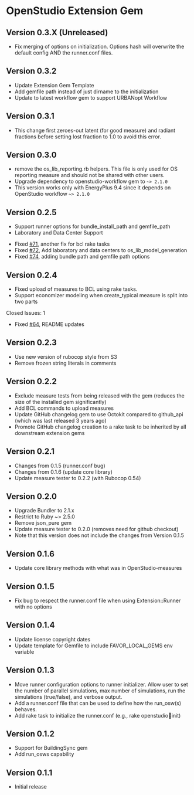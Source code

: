 # OpenStudio Extension Gem

## Version 0.3.X (Unreleased)

* Fix merging of options on initialization. Options hash will overwrite the default config AND the runner.conf files.

## Version 0.3.2

* Update Extension Gem Template
* Add gemfile path instead of just dirname to the initialization
* Update to latest workflow gem to support URBANopt Workflow

## Version 0.3.1

* This change first zeroes-out latent (for good measure) and radiant fractions before setting lost fraction to 1.0 to avoid this error.

## Version 0.3.0

* remove the os_lib_reporting.rb helpers. This file is only used for OS reporting measure and should not be shared with other users.
* Upgrade dependency to openstudio-workflow gem to `~> 2.1.0`
* This version works only with EnergyPlus 9.4 since it depends on OpenStudio workflow `~> 2.1.0`

## Version 0.2.5

* Support runner options for bundle_install_path and gemfile_path
* Laboratory and Data Center Support

- Fixed [#71]( https://github.com/NREL/openstudio-extension-gem/pull/71 ), another fix for bcl rake tasks
- Fixed [#72]( https://github.com/NREL/openstudio-extension-gem/pull/72 ), Add laboratory and data centers to os_lib_model_generation
- Fixed [#74]( https://github.com/NREL/openstudio-extension-gem/pull/74 ), adding bundle path and gemfile path options

## Version 0.2.4

* Fixed upload of measures to BCL using rake tasks.
* Support economizer modeling when create_typical measure is split into two parts

Closed Issues: 1
- Fixed [#64]( https://github.com/NREL/openstudio-extension-gem/issues/64 ), README updates

## Version 0.2.3

* Use new version of rubocop style from S3
* Remove frozen string literals in comments

## Version 0.2.2

* Exclude measure tests from being released with the gem (reduces the size of the installed gem significantly)
* Add BCL commands to upload measures
* Update GitHub changelog gem to use Octokit compared to github_api (which was last released 3 years ago)
* Promote GitHub changelog creation to a rake task to be inherited by all downstream extension gems

## Version 0.2.1

* Changes from 0.1.5 (runner.conf bug)
* Changes from 0.1.6 (update core library)
* Update measure tester to 0.2.2 (with Rubocop 0.54)

## Version 0.2.0

* Upgrade Bundler to 2.1.x
* Restrict to Ruby ~> 2.5.0
* Remove json_pure gem
* Update measure tester to 0.2.0 (removes need for github checkout)
* Note that this version does not include the changes from Version 0.1.5

## Version 0.1.6

* Update core library methods with what was in OpenStudio-measures

## Version 0.1.5

* Fix bug to respect the runner.conf file when using Extension::Runner with no options

## Version 0.1.4

* Update license copyright dates
* Update template for Gemfile to include FAVOR_LOCAL_GEMS env variable
 
## Version 0.1.3

* Move runner configuration options to runner initializer. Allow user to set the number of parallel simulations, max number of simulations, run the simulations (true/false), and verbose output.
* Add a runner.conf file that can be used to define how the run_osw(s) behaves.
* Add rake task to initialize the runner.conf (e.g., rake openstudio:runner:init)

## Version 0.1.2

* Support for BuildingSync gem
* Add run_osws capability

## Version 0.1.1

* Initial release
